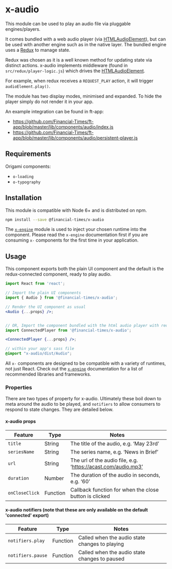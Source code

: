 # x-audio

This module can be used to play an audio file via pluggable engines/players.

It comes bundled with a web audio player (via [HTMLAudioElement](https://developer.mozilla.org/en-US/docs/Web/API/HTMLAudioElement)), but can be used with another engine such as in the native layer. The bundled engine uses a [Redux](https://redux.js.org/) to manage state.

Redux was chosen as it is a well known method for updating state via distinct actions. x-audio implements middleware (found in `src/redux/player-logic.js`) which drives the [HTMLAudioElement](https://developer.mozilla.org/en-US/docs/Web/API/HTMLAudioElement). 

For example, when redux receives a `REQUEST_PLAY` action, it will trigger `audioElement.play()`.

The module has two display modes, minimised and expanded. To hide the player simply do not render it in your app.

An example integration can be found in ft-app: 
* https://github.com/Financial-Times/ft-app/blob/master/lib/components/audio/index.js
* https://github.com/Financial-Times/ft-app/blob/master/lib/components/audio/persistent-player.js

## Requirements

Origami components:
* `o-loading`
* `o-typography`

## Installation

This module is compatible with Node 6+ and is distributed on npm.

```bash
npm install --save @financial-times/x-audio
```

The [`x-engine`][engine] module is used to inject your chosen runtime into the component. Please read the `x-engine` documentation first if you are consuming `x-` components for the first time in your application.

[engine]: https://github.com/Financial-Times/x-dash/tree/master/packages/x-engine


## Usage

This component exports both the plain UI component and the default is the redux-connected component, ready to play audio.

```jsx
import React from 'react';

// Import the plain UI components
import { Audio } from '@financial-times/x-audio';

// Render the UI component as usual
<Audio {...props} />;


// OR, Import the component bundled with the html audio player with redux
import ConnectedPlayer from '@financial-times/x-audio';

<ConnectedPlayer {...props} />;
```

```scss
// within your app's sass file
@import "x-audio/dist/Audio";
```

All `x-` components are designed to be compatible with a variety of runtimes, not just React. Check out the [`x-engine`][engine] documentation for a list of recommended libraries and frameworks.

[jsx-wtf]: https://jasonformat.com/wtf-is-jsx/

### Properties

There are two types of property for x-audio. Ultimately these boil down to meta around the audio to be played, and `notifiers` to allow consumers to respond to state changes. They are detailed below.

#### x-audio props

Feature          | Type   | Notes
-----------------|--------|----------------------------
`title`  | String | The title of the audio, e.g. ‘May 23rd’
`seriesName`  | String | The series name, e.g. ‘News in Brief’
`url` | String | The url of the audio file, e.g. ‘https://acast.com/audio.mp3’
`duration` | Number | The duration of the audio in seconds, e.g. ‘60’
`onCloseClick`  | Function | Callback function for when the close button is clicked

#### x-audio notifiers (note that these are only available on the default 'connected' export)

Feature          | Type   | Notes
-----------------|--------|----------------------------
`notifiers.play`  | Function | Called when the audio state changes to playing
`notifiers.pause`  | Function | Called when the audio state changes to paused
